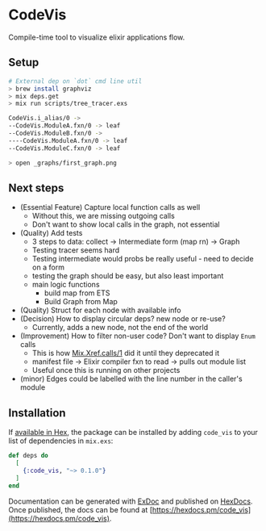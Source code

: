 # CodeVis

Compile-time tool to visualize elixir applications flow.

## Setup

```bash
# External dep on `dot` cmd line util
> brew install graphviz
> mix deps.get
> mix run scripts/tree_tracer.exs

CodeVis.i_alias/0 ->
--CodeVis.ModuleA.fxn/0 -> leaf
--CodeVis.ModuleB.fxn/0 ->
----CodeVis.ModuleA.fxn/0 -> leaf
--CodeVis.ModuleC.fxn/0 -> leaf

> open _graphs/first_graph.png

```

## Next steps
* (Essential Feature) Capture local function calls as well
  * Without this, we are missing outgoing calls
  * Don't want to show local calls in the graph, not essential
* (Quality) Add tests
  * 3 steps to data: collect -> Intermediate form (map rn) -> Graph
  * Testing tracer seems hard
  * Testing intermediate would probs be really useful - need to decide on a form
  * testing the graph should be easy, but also least important
  * main logic functions
    * build map from ETS
    * Build Graph from Map
* (Quality) Struct for each node with available info
* (Decision) How to display circular deps? new node or re-use?
  * Currently, adds a new node, not the end of the world
* (Improvement) How to filter non-user code? Don't want to display `Enum` calls
  * This is how [Mix.Xref.calls/1](https://github.com/elixir-lang/elixir/blob/v1.11.3/lib/mix/lib/mix/tasks/xref.ex#L235) did it until they deprecated it
  * manifest file -> Elixir compiler fxn to read -> pulls out module list
  * Useful once this is running on other projects
* (minor) Edges could be labelled with the line number in the caller's module

## Installation

If [available in Hex](https://hex.pm/docs/publish), the package can be installed
by adding `code_vis` to your list of dependencies in `mix.exs`:

```elixir
def deps do
  [
    {:code_vis, "~> 0.1.0"}
  ]
end
```

Documentation can be generated with [ExDoc](https://github.com/elixir-lang/ex_doc)
and published on [HexDocs](https://hexdocs.pm). Once published, the docs can
be found at [https://hexdocs.pm/code_vis](https://hexdocs.pm/code_vis).

